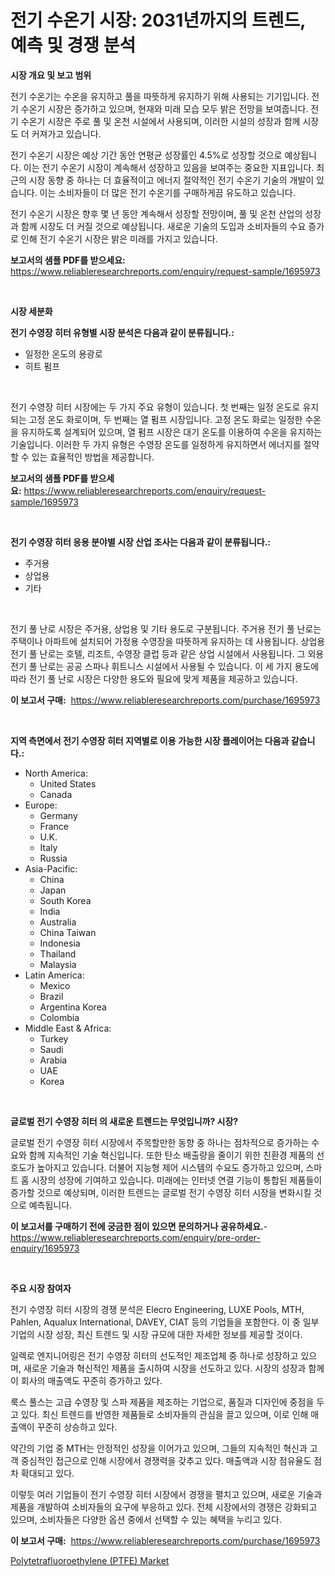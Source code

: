 <p><h1>전기 수온기 시장: 2031년까지의 트렌드, 예측 및 경쟁 분석</h1></p><p><strong>시장 개요 및 보고 범위</strong></p>
<p><p>전기 수온기는 수온을 유지하고 풀을 따뜻하게 유지하기 위해 사용되는 기기입니다. 전기 수온기 시장은 증가하고 있으며, 현재와 미래 모습 모두 밝은 전망을 보여줍니다. 전기 수온기 시장은 주로 풀 및 온천 시설에서 사용되며, 이러한 시설의 성장과 함께 시장도 더 커져가고 있습니다. </p><p>전기 수온기 시장은 예상 기간 동안 연평균 성장률인 4.5%로 성장할 것으로 예상됩니다. 이는 전기 수온기 시장이 계속해서 성장하고 있음을 보여주는 중요한 지표입니다. 최근의 시장 동향 중 하나는 더 효율적이고 에너지 절약적인 전기 수온기 기술의 개발이 있습니다. 이는 소비자들이 더 많은 전기 수온기를 구매하게끔 유도하고 있습니다.</p><p>전기 수온기 시장은 향후 몇 년 동안 계속해서 성장할 전망이며, 풀 및 온천 산업의 성장과 함께 시장도 더 커질 것으로 예상됩니다. 새로운 기술의 도입과 소비자들의 수요 증가로 인해 전기 수온기 시장은 밝은 미래를 가지고 있습니다.</p></p>
<p><strong>보고서의 샘플 PDF를 받으세요:</strong> <a href="https://www.reliableresearchreports.com/enquiry/request-sample/1695973">https://www.reliableresearchreports.com/enquiry/request-sample/1695973</a></p>
<p>&nbsp;</p>
<p><strong>시장 세분화</strong></p>
<p><strong>전기 수영장 히터 유형별 시장 분석은 다음과 같이 분류됩니다.:</strong></p>
<p><ul><li>일정한 온도의 용광로</li><li>히트 펌프</li></ul></p>
<p>&nbsp;</p>
<p><p>전기 수영장 히터 시장에는 두 가지 주요 유형이 있습니다. 첫 번째는 일정 온도로 유지되는 고정 온도 화로이며, 두 번째는 열 펌프 시장입니다. 고정 온도 화로는 일정한 수온을 유지하도록 설계되어 있으며, 열 펌프 시장은 대기 온도를 이용하여 수온을 유지하는 기술입니다. 이러한 두 가지 유형은 수영장 온도를 일정하게 유지하면서 에너지를 절약할 수 있는 효율적인 방법을 제공합니다.</p></p>
<p><strong>보고서의 샘플 PDF를 받으세요:</strong>&nbsp;<a href="https://www.reliableresearchreports.com/enquiry/request-sample/1695973">https://www.reliableresearchreports.com/enquiry/request-sample/1695973</a></p>
<p>&nbsp;</p>
<p><strong> 전기 수영장 히터 응용 분야별 시장 산업 조사는 다음과 같이 분류됩니다.:</strong></p>
<p><ul><li>주거용</li><li>상업용</li><li>기타</li></ul></p>
<p>&nbsp;</p>
<p><p>전기 풀 난로 시장은 주거용, 상업용 및 기타 용도로 구분됩니다. 주거용 전기 풀 난로는 주택이나 아파트에 설치되어 가정용 수영장을 따뜻하게 유지하는 데 사용됩니다. 상업용 전기 풀 난로는 호텔, 리조트, 수영장 클럽 등과 같은 상업 시설에서 사용됩니다. 그 외용 전기 풀 난로는 공공 스파나 휘트니스 시설에서 사용될 수 있습니다. 이 세 가지 용도에 따라 전기 풀 난로 시장은 다양한 용도와 필요에 맞게 제품을 제공하고 있습니다.</p></p>
<p><strong>이 보고서 구매:</strong>&nbsp; <a href="https://www.reliableresearchreports.com/purchase/1695973">https://www.reliableresearchreports.com/purchase/1695973</a></p>
<p>&nbsp;</p>
<p><strong>지역 측면에서 전기 수영장 히터 지역별로 이용 가능한 시장 플레이어는 다음과 같습니다.:</strong></p>
<p><ul>
    <li>
        North America:
        <ul>
            <li>United States</li>
            <li>Canada</li>
        </ul>
    </li>
    <li>
        Europe:
        <ul>
            <li>Germany</li>
            <li>France</li>
            <li>U.K.</li>
            <li>Italy</li>
            <li>Russia</li>
        </ul>
    </li>
    <li>
        Asia-Pacific:
        <ul>
            <li>China</li>
            <li>Japan</li>
            <li>South Korea</li>
            <li>India</li>
            <li>Australia</li>
            <li>China Taiwan</li>
            <li>Indonesia</li>
            <li>Thailand</li>
            <li>Malaysia</li>
        </ul>
    </li>
    <li>
        Latin America:
        <ul>
            <li>Mexico</li>
            <li>Brazil</li>
            <li>Argentina Korea</li>
            <li>Colombia</li>
        </ul>
    </li>
    <li>
        Middle East & Africa:
        <ul>
            <li>Turkey</li>
            <li>Saudi</li>
            <li>Arabia</li>
            <li>UAE</li>
            <li>Korea</li>
        </ul>
    </li>
    </ul></p>
<p>&nbsp;</p>
<p><strong>글로벌 전기 수영장 히터 의 새로운 트렌드는 무엇입니까? 시장?</strong></p>
<p><p>글로벌 전기 수영장 히터 시장에서 주목할만한 동향 중 하나는 점차적으로 증가하는 수요와 함께 지속적인 기술 혁신입니다. 또한 탄소 배출량을 줄이기 위한 친환경 제품의 선호도가 높아지고 있습니다. 더불어 지능형 제어 시스템의 수요도 증가하고 있으며, 스마트 홈 시장의 성장에 기여하고 있습니다. 미래에는 인터넷 연결 기능이 통합된 제품들이 증가할 것으로 예상되며, 이러한 트렌드는 글로벌 전기 수영장 히터 시장을 변화시킬 것으로 예측됩니다.</p></p>
<p><strong>이 보고서를 구매하기 전에 궁금한 점이 있으면 문의하거나 공유하세요.</strong>- <a href="https://www.reliableresearchreports.com/enquiry/pre-order-enquiry/1695973">https://www.reliableresearchreports.com/enquiry/pre-order-enquiry/1695973</a></p>
<p>&nbsp;</p>
<p><strong>주요 시장 참여자</strong></p>
<p><p>전기 수영장 히터 시장의 경쟁 분석은 Elecro Engineering, LUXE Pools, MTH, Pahlen, Aqualux International, DAVEY, CIAT 등의 기업들을 포함한다. 이 중 일부 기업의 시장 성장, 최신 트렌드 및 시장 규모에 대한 자세한 정보를 제공할 것이다.</p><p>일렉로 엔지니어링은 전기 수영장 히터의 선도적인 제조업체 중 하나로 성장하고 있으며, 새로운 기술과 혁신적인 제품을 출시하여 시장을 선도하고 있다. 시장의 성장과 함께 이 회사의 매출액도 꾸준히 증가하고 있다.</p><p>룩스 풀스는 고급 수영장 및 스파 제품을 제조하는 기업으로, 품질과 디자인에 중점을 두고 있다. 최신 트렌드를 반영한 제품들로 소비자들의 관심을 끌고 있으며, 이로 인해 매출액이 꾸준히 상승하고 있다.</p><p>약간의 기업 중 MTH는 안정적인 성장을 이어가고 있으며, 그들의 지속적인 혁신과 고객 중심적인 접근으로 인해 시장에서 경쟁력을 갖추고 있다. 매출액과 시장 점유율도 점차 확대되고 있다.</p><p>이렇듯 여러 기업들이 전기 수영장 히터 시장에서 경쟁을 펼치고 있으며, 새로운 기술과 제품을 개발하여 소비자들의 요구에 부응하고 있다. 전체 시장에서의 경쟁은 강화되고 있으며, 소비자들은 다양한 옵션 중에서 선택할 수 있는 혜택을 누리고 있다.</p></p>
<p><strong>이 보고서 구매:</strong>&nbsp;&nbsp;<a href="https://www.reliableresearchreports.com/purchase/1695973">https://www.reliableresearchreports.com/purchase/1695973</a></p>
<p><p><a href="https://github.com/Glendatilghmankmgz0rbhwpy/Market-Research-Report-List-1/blob/main/polytetrafluoroethylene-ptfe-market.md">Polytetrafluoroethylene (PTFE) Market</a></p></p>

